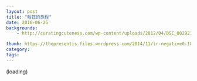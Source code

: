 ```yaml
---
layout: post
title: "輕狂的旅程"
date: 2016-06-25
backgrounds:
    - http://curatingcuteness.com/wp-content/uploads/2012/04/DSC_0029210.jpg

thumb: https://thepresentis.files.wordpress.com/2014/11/lr-negative0-18-181.jpg?w=760
category: 
tags: 
---
```

(loading)
